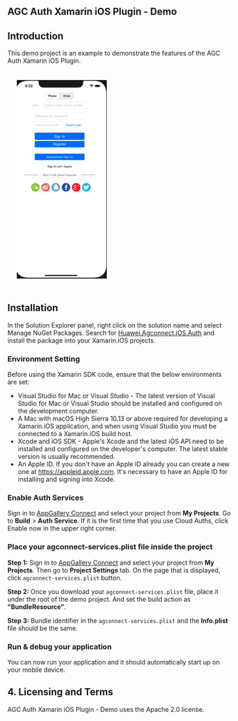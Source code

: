 ## AGC Auth Xamarin iOS Plugin - Demo

##  Introduction

This demo project is an example to demonstrate the features of the AGC Auth Xamarin iOS Plugin.

<img src="../.docs/mainPageiOS.png" width = 40% height = 40% style="margin:1.5em">


## Installation 

In the Solution Explorer panel, right click on the solution name and select Manage NuGet Packages. Search for [Huawei.Agconnect.iOS.Auth](https://www.nuget.org/packages/Huawei.Agconnect.iOS.Auth) and install the package into your Xamarin.iOS projects.


### Environment Setting

Before using the Xamarin SDK code, ensure that the below environments are set:

 - Visual Studio for Mac or Visual Studio - The latest version of Visual Studio for Mac or Visual Studio should be installed and configured on the development computer. 
  - A Mac with macOS High Sierra 10.13 or above required for developing a Xamarin.iOS application, and when using Visual Studio you must be connected to a Xamarin.iOS build host.
  - Xcode and iOS SDK - Apple's Xcode and the latest iOS API need to be installed and configured on the developer's computer. The latest stable version is usually recommended.
 - An Apple ID. If you don't have an Apple ID already you can create a new one at https://appleid.apple.com. It's necessary to have an Apple ID for installing and signing into Xcode.

### Enable Auth Services

Sign in to [AppGallery Connect](https://developer.huawei.com/consumer/en/service/josp/agc/index.html) and select your project from **My Projects**. Go to  **Build** > **Auth Service**. If it is the first time that you use Cloud Auths, click Enable now in the upper right corner.

### Place your agconnect-services.plist file inside the project

**Step 1:** Sign in to [AppGallery Connect](https://developer.huawei.com/consumer/en/service/josp/agc/index.html) and select your project from **My Projects**. 
Then go to **Project Settings** tab. On the page that is displayed, click `agconnect-services.plist` button.

**Step 2:** Once you download your `agconnect-services.plist` file, place it under the root of the demo project. And set the build action as **"BundleResource"**.

**Step 3:** Bundle identifier in the `agconnect-services.plist` and the  **Info.plist** file should be the same.


### Run & debug your application

You can now run your application and it should automatically start up on your mobile device.


## 4. Licensing and Terms

AGC Auth Xamarin iOS Plugin - Demo uses the Apache 2.0 license.